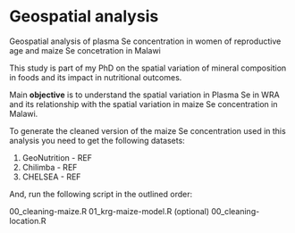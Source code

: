 # Geospatial analysis

Geospatial analysis of plasma Se concentration in women of reproductive age and maize Se concetration in Malawi

This study is part of my PhD on the spatial variation of mineral composition in foods and its impact in nutritional outcomes. 

Main **objective** is to understand the spatial variation in Plasma Se in WRA and its relationship with the spatial variation in maize Se concentration in Malawi. 

To generate the cleaned version of the maize Se concentration used in this analysis you need to get the following datasets:

1) GeoNutrition - REF
2) Chilimba - REF
3) CHELSEA - REF

And, run the following script in the outlined order:

00_cleaning-maize.R 
01_krg-maize-model.R (optional)
00_cleaning-location.R
